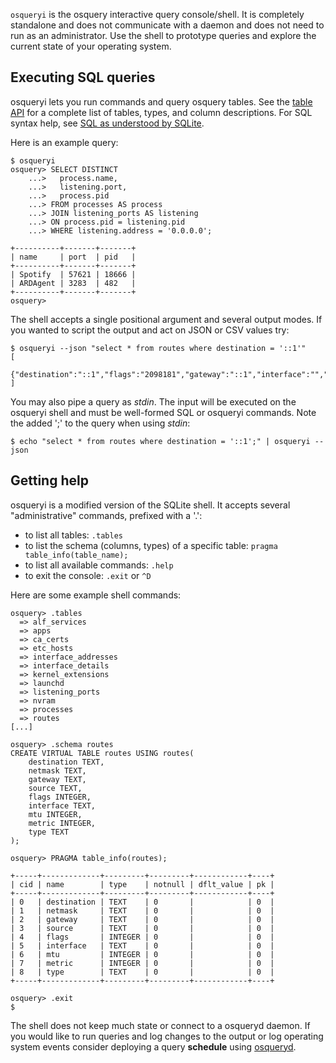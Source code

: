 `osqueryi` is the osquery interactive query console/shell. It is completely standalone and does not communicate with a daemon and does
not need to run as an administrator. Use the shell to prototype queries and explore the current state of your operating system.

## Executing SQL queries

osqueryi lets you run commands and query osquery tables. See the [table API](https://osquery.io/tables/) for a complete list of tables, types, and column descriptions. For SQL syntax help, see [SQL as understood by SQLite](http://www.sqlite.org/lang.html).

Here is an example query:

```
$ osqueryi
osquery> SELECT DISTINCT
    ...>   process.name,
    ...>   listening.port,
    ...>   process.pid
    ...> FROM processes AS process
    ...> JOIN listening_ports AS listening
    ...> ON process.pid = listening.pid
    ...> WHERE listening.address = '0.0.0.0';

+----------+-------+-------+
| name     | port  | pid   |
+----------+-------+-------+
| Spotify  | 57621 | 18666 |
| ARDAgent | 3283  | 482   |
+----------+-------+-------+
osquery>
```

The shell accepts a single positional argument and several output modes. If you wanted to script the output and act on JSON or CSV values try:

```
$ osqueryi --json "select * from routes where destination = '::1'"
[
  {"destination":"::1","flags":"2098181","gateway":"::1","interface":"","metric":"0","mtu":"16384","netmask":"128","source":"","type":"local"}
]
```

You may also pipe a query as *stdin*. The input will be executed on the osqueryi shell and must be well-formed SQL or osqueryi commands. Note the added ';' to the query when using *stdin*:

```
$ echo "select * from routes where destination = '::1';" | osqueryi --json
```

## Getting help

osqueryi is a modified version of the SQLite shell.
It accepts several "administrative" commands, prefixed with a '.':

* to list all tables: `.tables`
* to list the schema (columns, types) of a specific table: `pragma table_info(table_name);`
* to list all available commands: `.help`
* to exit the console: `.exit` or `^D`

Here are some example shell commands:

```
osquery> .tables
  => alf_services
  => apps
  => ca_certs
  => etc_hosts
  => interface_addresses
  => interface_details
  => kernel_extensions
  => launchd
  => listening_ports
  => nvram
  => processes
  => routes
[...]

osquery> .schema routes
CREATE VIRTUAL TABLE routes USING routes(
    destination TEXT,
    netmask TEXT,
    gateway TEXT,
    source TEXT,
    flags INTEGER,
    interface TEXT,
    mtu INTEGER,
    metric INTEGER,
    type TEXT
);

osquery> PRAGMA table_info(routes);

+-----+-------------+---------+---------+------------+----+
| cid | name        | type    | notnull | dflt_value | pk |
+-----+-------------+---------+---------+------------+----+
| 0   | destination | TEXT    | 0       |            | 0  |
| 1   | netmask     | TEXT    | 0       |            | 0  |
| 2   | gateway     | TEXT    | 0       |            | 0  |
| 3   | source      | TEXT    | 0       |            | 0  |
| 4   | flags       | INTEGER | 0       |            | 0  |
| 5   | interface   | TEXT    | 0       |            | 0  |
| 6   | mtu         | INTEGER | 0       |            | 0  |
| 7   | metric      | INTEGER | 0       |            | 0  |
| 8   | type        | TEXT    | 0       |            | 0  |
+-----+-------------+---------+---------+------------+----+

osquery> .exit
$
```

The shell does not keep much state or connect to a osqueryd daemon.
If you would like to run queries and log changes to the output or log operating system events consider deploying a query **schedule** using [osqueryd](using-osqueryd.md).
